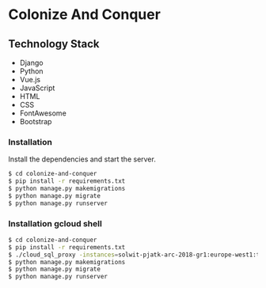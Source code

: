 # Colonize And Conquer

## Technology Stack
  - Django
  - Python
  - Vue.js
  - JavaScript
  - HTML
  - CSS
  - FontAwesome
  - Bootstrap

### Installation

Install the dependencies and start the server.

```sh
$ cd colonize-and-conquer
$ pip install -r requirements.txt
$ python manage.py makemigrations
$ python manage.py migrate
$ python manage.py runserver
```
### Installation gcloud shell

```sh
$ cd colonize-and-conquer
$ pip install -r requirements.txt
$ ./cloud_sql_proxy -instances=solwit-pjatk-arc-2018-gr1:europe-west1:test1=tcp:3306
$ python manage.py makemigrations
$ python manage.py migrate
$ python manage.py runserver
```


